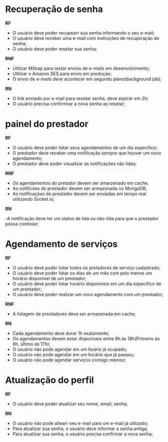 # Recuperação de senha

**RF**

- O usuário deve poder recupearr sua senha informando o seu e-mail;
- O usuário deve receber uma e-mail com instruções de recuperação de senha;
- O usuário deve poder resetar sua senha;

**RNF**

- Utilizar Miltrap para testar envios de e-mails em desenvolvimento;
- Utilizar o Amazon SES para envio em produção;
- O envio de e-mails deve acontecer em segundo plano(background job);

**RN**

- O link enviado por e-mail para resetar senha, deve expirar em 2h;
- O usuário precisa confirmnar a nova senha ao resetar;

# painel do prestador

**RF**

- O usuário deve poder listar seus agendamentos de um dia especifico;
- O prestador deve receber uma notificação sempre que houver um novo agendamento;
- O prestador deve poder visualizar as notificações não lidas;

**RNF**

- Os agendamentos do pretador devem ser amarzenado em cache;
- As notificões do prestador devem ser armazenada no MongoDB;
- As notificações do prestador devem ser enviadas em tempo real utilizando Socket.io;

**RN**

-A notificação deve ter um status de lida ou não-lida para que o prestador possa controlar;

# Agendamento de serviços

**RF**

- O usuário deve poder listar todos os pretadores de serviço cadastrado;
- O usuário deve poder listar os dias de um mês com pelo menos um horário disponível de um prestador;
- O usuário deve poder listar horário disponíveis em um dia específico de um prestador;
- O usuário deve poder realizar um novo agendamento com um prestador;

**RNF**

- A listagem de prestadores deve ser armazenada em cache;

**RN**

- Cada agendamento deve durar 1h exatamente;
- Os agendamentos devem estar disponíveis entre 8h ás 18h(Primeiro ás 8h, último ás 17h);
- O usuário não pode agendar em um hoário já ocupado;
- O usuário não pode agendar em um horário que já passou;
- O usuário não pode agendar serviços consigo memso;

# Atualização do perfil

**RF**

- O usuário deve poder atualizar seu nome, email, senha;

**RN**

- O usuário não pode altearr seu e-mail para um e-mail já utilizado;
- Para atualizar sua senha, o usuário deve informar a senha antiga;
- Para atualizar sua senha, o usuário precisa confirmar a nova senha;
